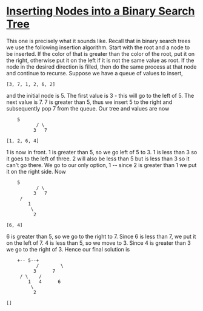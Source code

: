 # [Inserting Nodes into a Binary Search Tree](https://www.hackerrank.com/challenges/binary-search-tree-insertion/problem?isFullScreen=false&h_r=next-challenge&h_v=zen )

This one is precisely what it sounds like. Recall that in binary search trees we use the following insertion algorithm. Start with the root and a node to be inserted. If the color of that is greater than the color of the root, put it on the right, otherwise put it on the left if it is not the same value as root. If the node in the desired direction is filled, then do the same process at that node and continue to recurse. Suppose we have a queue of values to insert,

	[3, 7, 1, 2, 6, 2]

and the initial node is 5. The first value is 3 - this will go to the left of 5. The next value is 7. 7 is greater than 5, thus we insert 5 to the right and subsequently pop 7 from the queue. Our tree and values are now

		5
               / \
              3   7

	[1, 2, 6, 4]

1 is now in front. 1 is greater than 5, so we go left of 5 to 3. 1 is less than 3 so it goes to the left of three. 2 will also be less than 5 but is less than 3 so it can't go there. We go to our only option, 1 -- since 2 is greater than 1 we put it on the right side. Now

		5
               / \
              3   7
	     /
            1
             \
              2

	[6, 4]

6 is greater than 5, so we go to the right to 7. Since 6 is less than 7, we put it on the left of 7. 4 is less than 5, so we move to 3. Since 4 is greater than 3 we go to the right of 3. Hence our final solution is

		+-- 5--+
               /        \
              3   	 7
	     / \ 	/
            1   4      6 
             \
              2

	[]


		
